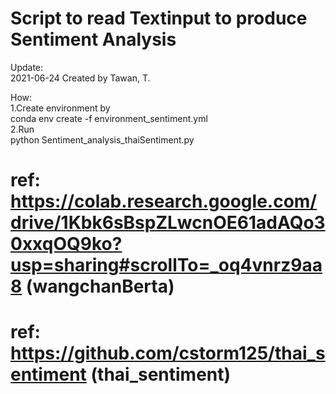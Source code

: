 # Script to read Textinput to produce Sentiment Analysis

Update:  <br />
2021-06-24 Created by Tawan, T.  <br />

How: <br />
1.Create environment by  <br />
  conda env create -f environment_sentiment.yml <br />
2.Run  <br />
   python Sentiment_analysis_thaiSentiment.py <br />


# ref: https://colab.research.google.com/drive/1Kbk6sBspZLwcnOE61adAQo30xxqOQ9ko?usp=sharing#scrollTo=_oq4vnrz9aa8     (wangchanBerta)
# ref: https://github.com/cstorm125/thai_sentiment  (thai_sentiment)
